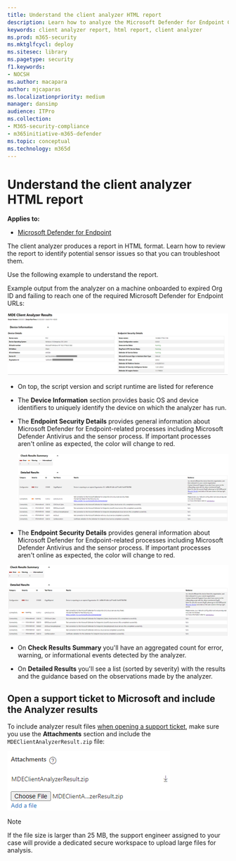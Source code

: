 ```yaml
---
title: Understand the client analyzer HTML report
description: Learn how to analyze the Microsoft Defender for Endpoint Client Analyzer HTML report
keywords: client analyzer report, html report, client analyzer
ms.prod: m365-security
ms.mktglfcycl: deploy
ms.sitesec: library
ms.pagetype: security
f1.keywords:
- NOCSH
ms.author: macapara
author: mjcaparas
ms.localizationpriority: medium
manager: dansimp
audience: ITPro
ms.collection:
- M365-security-compliance
- m365initiative-m365-defender
ms.topic: conceptual
ms.technology: m365d
---
```


# Understand the client analyzer HTML report

**Applies to:**
- [Microsoft Defender for Endpoint](https://go.microsoft.com/fwlink/p/?linkid=2146631)

The client analyzer produces a report in HTML format. Learn how to review the report to identify potential sensor issues so that you can troubleshoot them.

Use the following example to understand the report.

 Example output from the analyzer on a machine onboarded to expired Org ID and
failing to reach one of the required Microsoft Defender for Endpoint URLs:

![Image of client analyzer result.](images/147cbcf0f7b6f0ff65d200bf3e4674cb.png)

- On top, the script version and script runtime are listed for reference
- The **Device Information** section provides basic OS and device identifiers to uniquely identify the device on which the analyzer has run.
- The **Endpoint Security Details** provides general information about Microsoft Defender for Endpoint-related processes including Microsoft Defender Antivirus and the sensor process. If important processes aren't online as expected,  the color will change to red.

  ![Image of client analyzer detailed result](images/85f56004dc6bd1679c3d2c063e36cb80.png)

-   The **Endpoint Security Details** provides general information about Microsoft Defender for Endpoint-related processes including Microsoft Defender Antivirus and the sensor
    process. If important processes aren't online as expected,  the color will change to red.

![Image of client analyzer detailed result.](images/85f56004dc6bd1679c3d2c063e36cb80.png)

-   On **Check Results Summary** you'll have an aggregated count for error,
    warning, or informational events detected by the analyzer.

-   On **Detailed Results** you'll see a list (sorted by severity) with
    the results and the guidance based on the observations made by the analyzer.

## Open a support ticket to Microsoft and include the Analyzer results

To include analyzer result files [when opening a support ticket](contact-support.md#open-a-service-request), make sure you use the **Attachments** section and include the
`MDEClientAnalyzerResult.zip` file:

![Image of attachment prompt.](images/508c189656c3deb3b239daf811e33741.png)

> [!NOTE]
> If the file size is larger than 25 MB, the support engineer assigned to your case will provide a dedicated secure workspace to upload large files for analysis.
